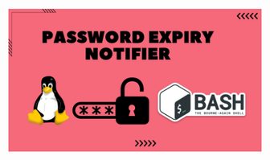 ![image alt](https://github.com/AdhmAbdein/Password-Expiry-Notifier/blob/24f0d3b74a80b404f1b58b08ffad2341b1c70190/image.png)
